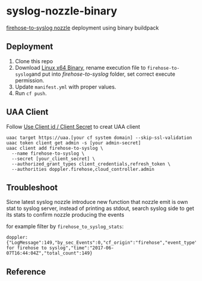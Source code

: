 # syslog-nozzle-binary

[firehose-to-syslog nozzle](https://github.com/cloudfoundry-community/firehose-to-syslog) deployment using binary buildpack


## Deployment

1. Clone this repo
2. Download [Linux x64 Binary](https://github.com/cloudfoundry-community/firehose-to-syslog/releases/tag/3.0.0), rename execution file to `firehose-to-syslog`and put into _firehose-to-syslog_ folder, set correct execute permission. 
3. Update `manifest.yml` with proper values. 
4. Run `cf push`.

## UAA Client

Follow [Use Client id / Client Secret](https://github.com/cloudfoundry-community/firehose-to-syslog#push-as-an-app-to-cloud-foundry) to creat UAA client

```
uaac target https://uaa.[your cf system domain] --skip-ssl-validation
uaac token client get admin -s [your admin-secret]
uaac client add firehose-to-syslog \
  --name firehose-to-syslog \
  --secret [your_client_secret] \
  --authorized_grant_types client_credentials,refresh_token \
  --authorities doppler.firehose,cloud_controller.admin
```

## Troubleshoot

Sicne latest syslog nozzle introduce new function that nozzle emit is own stat to syslog server, instead of printing as stdout, search syslog side to get its stats to confirm nozzle producing the events

for example filter by `firehose_to_syslog_stats`:

```
doppler: {"LogMessage":149,"by_sec_Events":0,"cf_origin":"firehose","event_type":"firehose_to_syslog_stats","level":"info","msg":"Statistic for firehose to syslog","time":"2017-06-07T16:44:04Z","total_count":149}
```


## Reference


